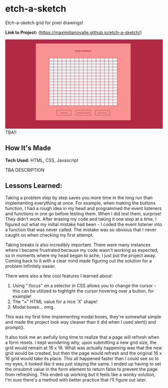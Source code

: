 # etch-a-sketch
Etch-a-sketch grid for pixel drawings!

**Link to Project:** (https://maximilianovalle.github.io/etch-a-sketch/)

![](demo.gif) TBA!!

## How It's Made

**Tech Used:** HTML, CSS, Javascript

TBA DESCRIPTION

## Lessons Learned:

Taking a problem step by step saves you more time in the long run than implementing everything at once. For example, when making the buttons function, I had a rough idea in my head and programmed the event listeners and functions in one go before testing them. When I did test them, surprise! They didn't work. After erasing my code and taking it one step at a time, I figured out what my initial mistake had been - I coded the event listener into a function that was never called. The mistake was so obvious that I never caught on when checking my first attempt.

Taking breaks is also incredibly important. There were many instances where I became frustrated because my code wasn't working as expected, so in moments where my head began to ache, I just put the project away. Coming back to it with a clear mind made figuring out the solution for a problem infinitely easier.

There were also a few cool features I learned about:

1. Using ":focus" on a selector in CSS allows you to change the cursor - this can be utilized to highlight the cursor hovering over a button, for example!
2. The "&times;" HTML value for a nice 'X' shape!
3. Modal boxes... omg.

This was my first time implementing modal boxes, they're somewhat simple and made the project look way cleaner than it did when I used alert() and prompt().

It also took me an awfully long time to realize that a page will refresh when a form resets. I kept wondering why, upon submitting a new grid size, the grid would remain at 16 x 16. What was actually happening was that the new grid would be created, but then the page would refresh and the original 16 x 16 grid would take its place. This all happened faster than I could see so to my eyes, it looked like it was just staying the same. I ended up having to set the onsubmit value in the form element to return false to prevent the page from refreshing. This ended up working but it feels like a wonky solution, I'm sure there's a method with better practice that I'll figure out later.